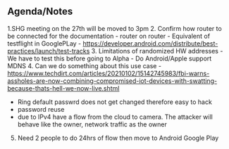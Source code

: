 ## **Agenda/Notes**
1.SHG meeting on the 27th will be moved to 3pm
2. Confirm how router to be connected for the documentation 
    - router on router
    - Equivalent of testflight in GooglePLay - https://developer.android.com/distribute/best-practices/launch/test-tracks
3. Limitations of randomized HW addresses
    - We have to test this before going to Alpha
    - Do Android/Apple support MDNS
4. Can we do something about this use case - https://www.techdirt.com/articles/20210102/15142745983/fbi-warns-assholes-are-now-combining-compromised-iot-devices-with-swatting-because-thats-hell-we-now-live.shtml
  - Ring default passwrd does not get changed therefore easy to hack
  - password reuse
  - due to IPv4 have a flow from the cloud to camera. The attacker will behave like the owner, network traffic as the owner
5.  Need 2 people to do 24hrs of flow then move to Android Google Play
 

